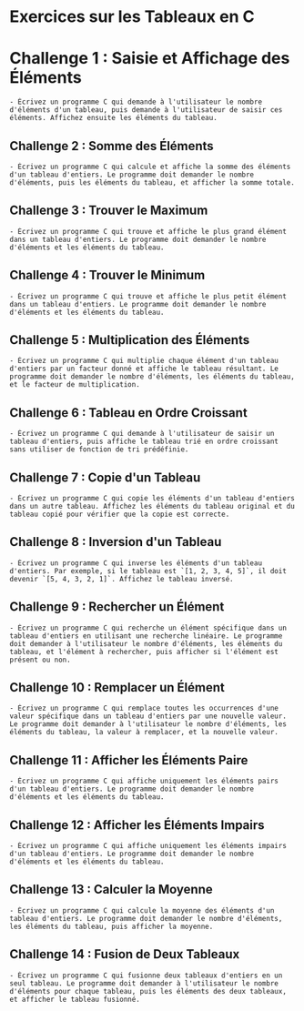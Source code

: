 # Exercices sur les Tableaux en C

# Challenge 1 : Saisie et Affichage des Éléments
    - Écrivez un programme C qui demande à l'utilisateur le nombre d'éléments d'un tableau, puis demande à l'utilisateur de saisir ces éléments. Affichez ensuite les éléments du tableau.

## Challenge 2 : Somme des Éléments
    - Écrivez un programme C qui calcule et affiche la somme des éléments d'un tableau d'entiers. Le programme doit demander le nombre d'éléments, puis les éléments du tableau, et afficher la somme totale.

## Challenge 3 : Trouver le Maximum
    - Écrivez un programme C qui trouve et affiche le plus grand élément dans un tableau d'entiers. Le programme doit demander le nombre d'éléments et les éléments du tableau.

## Challenge 4 : Trouver le Minimum
    - Écrivez un programme C qui trouve et affiche le plus petit élément dans un tableau d'entiers. Le programme doit demander le nombre d'éléments et les éléments du tableau.

## Challenge 5 : Multiplication des Éléments
    - Écrivez un programme C qui multiplie chaque élément d'un tableau d'entiers par un facteur donné et affiche le tableau résultant. Le programme doit demander le nombre d'éléments, les éléments du tableau, et le facteur de multiplication.

## Challenge 6 : Tableau en Ordre Croissant
    - Écrivez un programme C qui demande à l'utilisateur de saisir un tableau d'entiers, puis affiche le tableau trié en ordre croissant sans utiliser de fonction de tri prédéfinie.

## Challenge 7 : Copie d'un Tableau
    - Écrivez un programme C qui copie les éléments d'un tableau d'entiers dans un autre tableau. Affichez les éléments du tableau original et du tableau copié pour vérifier que la copie est correcte.

## Challenge 8 : Inversion d'un Tableau
    - Écrivez un programme C qui inverse les éléments d'un tableau d'entiers. Par exemple, si le tableau est `[1, 2, 3, 4, 5]`, il doit devenir `[5, 4, 3, 2, 1]`. Affichez le tableau inversé.

## Challenge 9 : Rechercher un Élément
    - Écrivez un programme C qui recherche un élément spécifique dans un tableau d'entiers en utilisant une recherche linéaire. Le programme doit demander à l'utilisateur le nombre d'éléments, les éléments du tableau, et l'élément à rechercher, puis afficher si l'élément est présent ou non.

## Challenge 10 : Remplacer un Élément
    - Écrivez un programme C qui remplace toutes les occurrences d'une valeur spécifique dans un tableau d'entiers par une nouvelle valeur. Le programme doit demander à l'utilisateur le nombre d'éléments, les éléments du tableau, la valeur à remplacer, et la nouvelle valeur.

## Challenge 11 : Afficher les Éléments Paire
    - Écrivez un programme C qui affiche uniquement les éléments pairs d'un tableau d'entiers. Le programme doit demander le nombre d'éléments et les éléments du tableau.

## Challenge 12 : Afficher les Éléments Impairs
    - Écrivez un programme C qui affiche uniquement les éléments impairs d'un tableau d'entiers. Le programme doit demander le nombre d'éléments et les éléments du tableau.

## Challenge 13 : Calculer la Moyenne
    - Écrivez un programme C qui calcule la moyenne des éléments d'un tableau d'entiers. Le programme doit demander le nombre d'éléments, les éléments du tableau, puis afficher la moyenne.

## Challenge 14 : Fusion de Deux Tableaux
    - Écrivez un programme C qui fusionne deux tableaux d'entiers en un seul tableau. Le programme doit demander à l'utilisateur le nombre d'éléments pour chaque tableau, puis les éléments des deux tableaux, et afficher le tableau fusionné.
